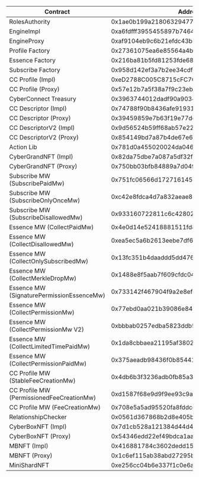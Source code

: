 | Contract                                  | Address                                    |
| ----------------------------------------- | ------------------------------------------ |
| RolesAuthority                            | 0x1ae0b199a2180632947721d9c5ebc9daf0ec10e5 |
| EngineImpl                                | 0xa6fdfff3955455897b746432f945eab3b5fb5c1f |
| EngineProxy                               | 0xaf9104eb9c6b21efdc43baaaee70662d6cce8798 |
| Profile Factory                           | 0x27361075ea6e85564a4b00f5828235fc4c8c2e32 |
| Essence Factory                           | 0x216ba81b5fd81253fde6888039c6001d6f891efb |
| Subscribe Factory                         | 0x958d142ef3a7b2ee34cdf1f81c135fb91a454a5c |
| CC Profile (Impl)                         | 0xeD2788C005C8715cFC7C2A29fF81B40b479Cc6fb |
| CC Profile (Proxy)                        | 0x57e12b7a5f38a7f9c23ebd0400e6e53f2a45f271 |
| CyberConnect Treasury                     | 0x3963744012dadf90a9034ea1068f53108b1a3834 |
| CC Descriptor (Impl)                      | 0x74788f90b8436afe91931c17a01023bce5d89c0f |
| CC Descriptor (Proxy)                     | 0x39459859e7b63f19e77ddcc38f65a519d88dba8a |
| CC DescriptorV2 (Impl)                    | 0x9d56524b59ff68ab57e22b8384cb5dcf9ce2068d |
| CC DescriptorV2 (Proxy)                   | 0x854149bd7a87b4de67e642d792b4ae7954835844 |
| Action Lib                                | 0x781d0a455020024da046f823d9ea076b76a873f3 |
| CyberGrandNFT (Impl)                      | 0x82da75dbe7a087a5df32f0f4cc22da269369e922 |
| CyberGrandNFT (Proxy)                     | 0x750bb03bfb84889a7d049969fb26ab53ea2e1541 |
| Subscribe MW (SubscribePaidMw)            | 0x751fc06566d17271614578849eb6c28fb1142ccc |
| Subscribe MW (SubscribeOnlyOnceMw)        | 0xc42e8fdca4d7a832aeae8355834ea71fd8439e1f |
| Subscribe MW (SubscribeDisallowedMw)      | 0x933160722811c6c42802bea059674aa2446cd731 |
| Essence MW (CollectPaidMw)                | 0x4e0d14e52418881511fd8156585d4b03eec1ff36 |
| Essence MW (CollectDisallowedMw)          | 0xea5ec5a6b2613eebe7df63a6ac394759514baa3f |
| Essence MW (CollectOnlySubscribedMw)      | 0x13fc351b4daaddd5dd4768ca62f41a10fe548642 |
| Essence MW (CollectMerkleDropMw)          | 0x1488e8f5aab7f609cfdc04997d5c73e4d7b6ad0d |
| Essence MW (SignaturePermissionEssenceMw) | 0x733142f467904f9a2e8efa0119523d3cc7a99b0b |
| Essence MW (CollectPermissionMw)          | 0x77ebd0aa021b39086e84b9d3afeb738cbbfe16fd |
| Essence MW (CollectPermissionMw V2)       | 0xbbbab0257edba5823ddb5aa62c08f07bd0d302d9 |
| Essence MW (CollectLimitedTimePaidMw)     | 0x1da8cbbaea21195af3802f0d200138fdc2f1de18 |
| Essence MW (CollectPermissionPaidMw)      | 0x375aeadb98436f0b85441daba6c91c2a9049ab72 |
| CC Profile MW (StableFeeCreationMw)       | 0x4db6b3f3236adb0fb85a3957e740f07481c1dc99 |
| CC Profile MW (PermissionedFeeCreationMw) | 0xd1587f68e9d9f9ee93c9aa6fc60c7da414e90818 |
| CC Profile MW (FeeCreationMw)             | 0x708e5a5ad95520fa8fddce8f8c86b095723e32cf |
| RelationshipChecker                       | 0x0561d367868b2d8e405b1241ba568c40ab8fd2c8 |
| CyberBoxNFT (Impl)                        | 0x7d1cb528a121384d44d4d48b434803499dc58477 |
| CyberBoxNFT (Proxy)                       | 0x54346edd22ef49bdca1aae6114f8b1a1e598b674 |
| MBNFT (Impl)                              | 0x416881784c3602dedd1567c33b92c0bb9d196618 |
| MBNFT (Proxy)                             | 0x1c6ef115ab38abd27295b465321ca85f60763d06 |
| MiniShardNFT                              | 0xe256cc04b6e337f1c0e6aa4a039581bedc6cac5b |
